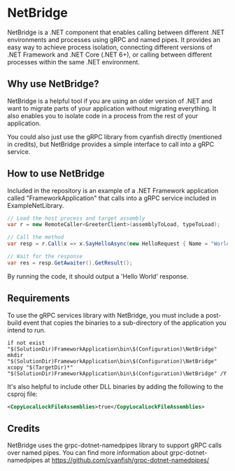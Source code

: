 # NetBridge

NetBridge is a .NET component that enables calling between different .NET environments and processes using gRPC and named pipes. It provides an easy way to achieve process isolation, connecting different versions of .NET Framework and .NET Core (.NET 6+), or calling between different processes within the same .NET environment.

## Why use NetBridge?

NetBridge is a helpful tool if you are using an older version of .NET and want to migrate parts of your application without migrating everything.
It also enables you to isolate code in a process from the rest of your application.

You could also just use the gRPC library from cyanfish directly (mentioned in credits), but NetBridge provides a simple interface to call into a gRPC service.

## How to use NetBridge

Included in the repository is an example of a .NET Framework application called "FrameworkApplication" that calls into a gRPC service included in ExampleNetLibrary.

```csharp
// Load the host process and target assembly
var r = new RemoteCaller<GreeterClient>(assemblyToLoad, typeToLoad);

// Call the method
var resp = r.Call(x => x.SayHelloAsync(new HelloRequest { Name = "World" }));

// Wait for the response
var res = resp.GetAwaiter().GetResult();

```
By running the code, it should output a 'Hello World' response.

## Requirements
To use the gRPC services library with NetBridge, you must include a post-build event that copies the binaries to a sub-directory of the application you intend to run.
```
if not exist "$(SolutionDir)FrameworkApplication\bin\$(Configuration)\NetBridge" mkdir "$(SolutionDir)FrameworkApplication\bin\$(Configuration)\NetBridge"
xcopy "$(TargetDir)*" "$(SolutionDir)FrameworkApplication\bin\$(Configuration)\NetBridge" /Y
```

It's also helpful to include other DLL binaries by adding the following to the csproj file:
```xml
<CopyLocalLockFileAssemblies>true</CopyLocalLockFileAssemblies>
```

## Credits
NetBridge uses the grpc-dotnet-namedpipes library to support gRPC calls over named pipes. You can find more information about grpc-dotnet-namedpipes at https://github.com/cyanfish/grpc-dotnet-namedpipes/
